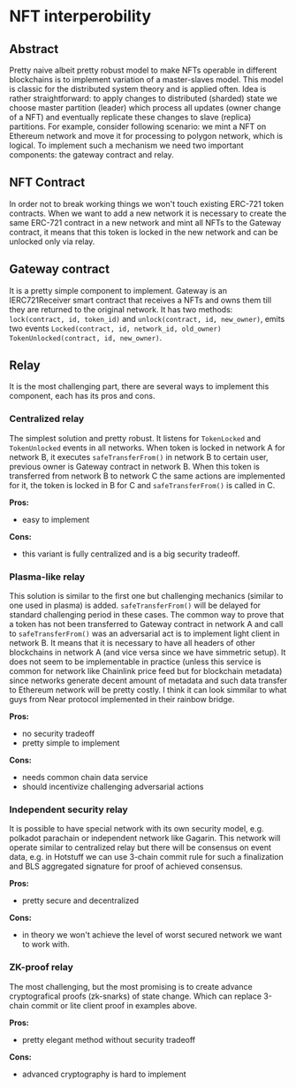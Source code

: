 # NFT interperobility
## Abstract
Pretty naive albeit pretty robust model to make NFTs operable in different blockchains is to implement variation of a master-slaves model. This model is classic for  the distributed system theory and is applied often. Idea is rather straightforward: to apply changes to distributed (sharded) state we choose master partition (leader) which process all updates (owner change of a NFT) and eventually replicate these changes to slave (replica) partitions. 
For example, consider following scenario: we mint a NFT on Ethereum network and move it for processing to polygon network, which is logical. To implement such a mechanism we need two important components: the gateway contract and relay. 

## NFT Contract
In order not to break working things we won't touch existing ERC-721 token contracts. When we want to add a new network it is necessary to create the same ERC-721 contract in a new network and mint all NFTs to the Gateway contract, it means that this token is locked in the new network and can be unlocked only via relay.

## Gateway contract
It is a pretty simple component to implement. Gateway is an IERC721Receiver smart contract that receives a NFTs and owns them till they are returned to the original network. 
It has two methods: `lock(contract, id, token_id)` and `unlock(contract, id, new_owner)`, emits two events `Locked(contract, id, network_id, old_owner)` `TokenUnlocked(contract, id, new_owner)`. 

## Relay
It is the most challenging part, there are several ways to implement this component, each has its pros and cons.

### Centralized relay
The simplest solution and pretty robust. It listens for `TokenLocked` and `TokenUnlocked` events in all networks. When token is locked in network A for network B, it executes `safeTransferFrom()` in network B to certain user, previous owner is Gateway contract in network B. When this token is transferred from network B to network C the same actions are implemented for it, the token is locked in B for C and `safeTransferFrom()` is called in C.

**Pros:** 
* easy to implement

**Cons:** 
* this variant is fully centralized and is a big security tradeoff.

### Plasma-like relay
This solution is similar to the first one but challenging mechanics (similar to one used in plasma) is added. `safeTransferFrom()` will be delayed for standard  challenging period in these cases. The common way to prove that a token has not been transferred to Gateway contract in network A and call to `safeTransferFrom()` was an adversarial act is to implement light client in network B. It means that it is necessary to have all headers of other blockchains in network A (and vice versa since we have simmetric setup). It does not seem to be implementable in practice (unless this service is common for network like Chainlink price feed but for blockchain metadata) since networks generate decent amount of metadata and such data transfer to Ethereum network will be pretty costly. I think it can look  simmilar to what guys from Near protocol implemented in their rainbow bridge.

**Pros:** 
* no security tradeoff 
* pretty simple to implement

**Cons:** 
* needs common chain data service
* should incentivize challenging adversarial actions

### Independent security relay
It is possible to have special network with its own security model, e.g. polkadot parachain or independent network like Gagarin. This network will operate similar to centralized relay but there will be consensus on event data, e.g. in Hotstuff we can use 3-chain commit rule for such a finalization and BLS aggregated signature for proof of achieved consensus. 

**Pros:**
* pretty secure and decentralized

**Cons:**
* in theory we won't achieve the level of worst secured network we want to work with.

### ZK-proof relay
The most challenging, but the most promising is to create advance cryptografical proofs (zk-snarks) of state change. Which can replace 3-chain commit or lite client proof in examples above.

**Pros:** 
* pretty elegant method without security tradeoff

**Cons:**
* advanced cryptography is hard to implement 

